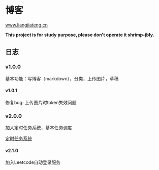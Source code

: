 # 博客

www.liangjiateng.cn

**This project is for study purpose, please don't operate it shrimp-jbly.**

## 日志

### v1.0.0

基本功能：写博客（markdown），分类，上传图片，草稿

#### v1.0.1

修复bug: 上传图片时token失效问题

### v2.0.0

加入定时任务系统，基本任务调度

[定时任务系统](https://github.com/toxicaker/job_shceduler)

#### v2.1.0

加入Leetcode自动登录服务






 